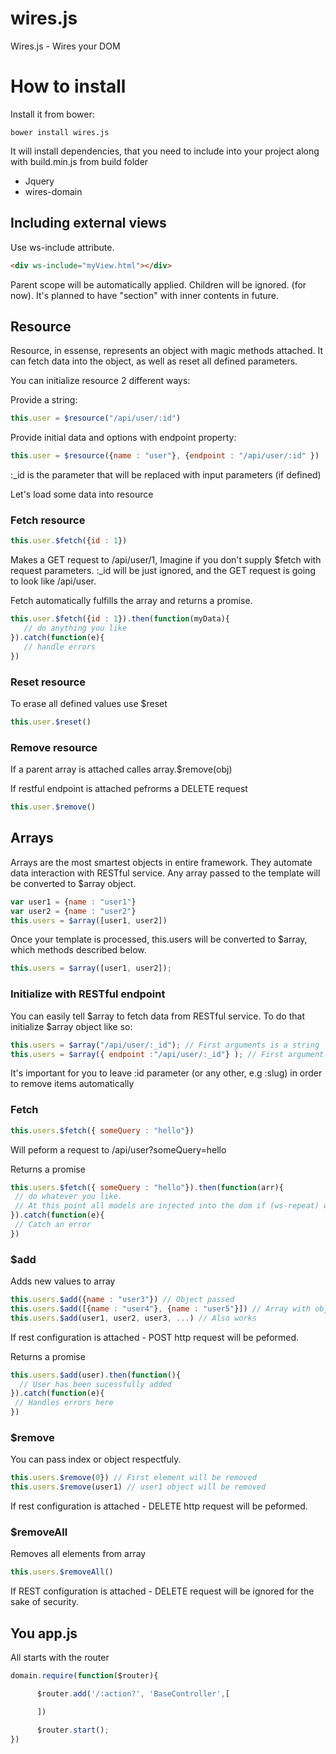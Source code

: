 
wires.js
========

Wires.js - Wires your DOM


# How to install

Install it from bower:

    bower install wires.js

It will install dependencies, that you need to include into your project along with build.min.js from build folder

* Jquery
* wires-domain


## Including external views
Use ws-include attribute.
```html
<div ws-include="myView.html"></div>
```
Parent scope will be automatically applied. Children will be ignored. (for now). It's planned to have "section" with inner contents in future.

## Resource
Resource, in essense, represents an object with magic methods attached. It can fetch data into the object, as well as reset all defined parameters. 

You can initialize resource 2 different ways:

Provide a string:

```js
this.user = $resource("/api/user/:id")
```

Provide initial data and options with endpoint property:

```js
this.user = $resource({name : "user"}, {endpoint : "/api/user/:id" })
```

:_id is the parameter that will be replaced with input parameters (if defined)

Let's load some data into resource

### Fetch resource

```js
this.user.$fetch({id : 1})
```

Makes a GET request to /api/user/1, Imagine if you don't supply $fetch with request parameters. :_id will be just ignored, and the GET request is going to look like /api/user. 

Fetch  automatically fulfills the array and returns a promise.

```js
this.user.$fetch({id : 1}).then(function(myData){
   // do anything you like
}).catch(function(e){
   // handle errors
})
```

### Reset resource

To erase all defined values use $reset
```js
this.user.$reset()
```

### Remove resource
If a parent array is attached calles array.$remove(obj)

If restful endpoint is attached pefrorms a DELETE request
```js
this.user.$remove()
```

## Arrays

Arrays are the most smartest objects in entire framework. They automate data interaction with RESTful service.
Any array passed to the template will be converted to $array object. 

```js
var user1 = {name : "user1"}
var user2 = {name : "user2"}
this.users = $array([user1, user2])
```

Once your template is processed, this.users will be converted to $array, which methods described below.

```js
this.users = $array([user1, user2]);
```

### Initialize with RESTful endpoint
You can easily tell $array to fetch data from RESTful service. To do that initialize $array object like so:
```js
this.users = $array("/api/user/:_id"); // First arguments is a string
this.users = $array({ endpoint :"/api/user/:_id"} ); // First argument is an object
```

It's important for you to leave :id parameter (or any other, e.g :slug) in order to remove items automatically

### Fetch
```js
this.users.$fetch({ someQuery : "hello"})
```
Will peform a request to /api/user?someQuery=hello

Returns a promise

```js
this.users.$fetch({ someQuery : "hello"}).then(function(arr){
 // do whatever you like.
 // At this point all models are injected into the dom if (ws-repeat) was defined
}).catch(function(e){
 // Catch an error
})
```

### $add

Adds new values to array

```js
this.users.$add({name : "user3"}) // Object passed
this.users.$add([{name : "user4"}, {name : "user5"}]) // Array with objects
this.users.$add(user1, user2, user3, ...) // Also works
```
If rest configuration is attached - POST http request will be peformed.

Returns a promise
```js
this.users.$add(user).then(function(){
  // User has been sucessfully added
}).catch(function(e){
 // Handles errors here
})
```

### $remove

You can pass index or object respectfuly.
```js
this.users.$remove(0}) // First element will be removed
this.users.$remove(user1) // user1 object will be removed
```

If rest configuration is attached - DELETE http request will be peformed.

### $removeAll

Removes all elements from array
```js
this.users.$removeAll()
```

If REST configuration is attached - DELETE request will be ignored for the sake of security.



## You app.js


All starts with the router
```js
domain.require(function($router){

	  $router.add('/:action?', 'BaseController',[

      ])

      $router.start();
})
```
